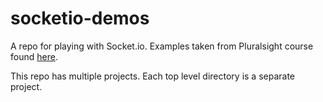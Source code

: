 # socketio-demos
A repo for playing with Socket.io. Examples taken from Pluralsight course found <a href="https://app.pluralsight.com/library/courses/socket-io-building-real-time-applications/table-of-contents">here</a>.

This repo has multiple projects. Each top level directory is a separate project.
